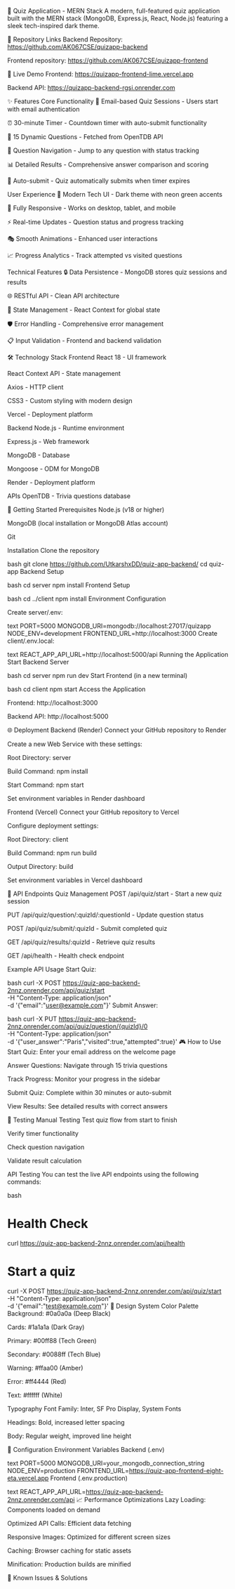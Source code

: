 📝 Quiz Application - MERN Stack
A modern, full-featured quiz application built with the MERN stack (MongoDB, Express.js, React, Node.js) featuring a sleek tech-inspired dark theme.

🔗 Repository Links
Backend Repository: https://github.com/AK067CSE/quizapp-backend

Frontend repository: https://github.com/AK067CSE/quizapp-frontend

🚀 Live Demo
Frontend: https://quizapp-frontend-lime.vercel.app

Backend API: https://quizapp-backend-rgsi.onrender.com

✨ Features
Core Functionality
📧 Email-based Quiz Sessions - Users start with email authentication

⏰ 30-minute Timer - Countdown timer with auto-submit functionality

🎯 15 Dynamic Questions - Fetched from OpenTDB API

🧭 Question Navigation - Jump to any question with status tracking

📊 Detailed Results - Comprehensive answer comparison and scoring

🔄 Auto-submit - Quiz automatically submits when timer expires

User Experience
🎨 Modern Tech UI - Dark theme with neon green accents

📱 Fully Responsive - Works on desktop, tablet, and mobile

⚡ Real-time Updates - Question status and progress tracking

🎭 Smooth Animations - Enhanced user interactions

📈 Progress Analytics - Track attempted vs visited questions

Technical Features
🔒 Data Persistence - MongoDB stores quiz sessions and results

🌐 RESTful API - Clean API architecture

🎪 State Management - React Context for global state

🛡️ Error Handling - Comprehensive error management

📋 Input Validation - Frontend and backend validation

🛠️ Technology Stack
Frontend
React 18 - UI framework

React Context API - State management

Axios - HTTP client

CSS3 - Custom styling with modern design

Vercel - Deployment platform

Backend
Node.js - Runtime environment

Express.js - Web framework

MongoDB - Database

Mongoose - ODM for MongoDB

Render - Deployment platform

APIs
OpenTDB - Trivia questions database

🚀 Getting Started
Prerequisites
Node.js (v18 or higher)

MongoDB (local installation or MongoDB Atlas account)

Git

Installation
Clone the repository

bash
git clone https://github.com/UtkarshxDD/quiz-app-backend/
cd quiz-app
Backend Setup

bash
cd server
npm install
Frontend Setup

bash
cd ../client
npm install
Environment Configuration

Create server/.env:

text
PORT=5000
MONGODB_URI=mongodb://localhost:27017/quizapp
NODE_ENV=development
FRONTEND_URL=http://localhost:3000
Create client/.env.local:

text
REACT_APP_API_URL=http://localhost:5000/api
Running the Application
Start Backend Server

bash
cd server
npm run dev
Start Frontend (in a new terminal)

bash
cd client
npm start
Access the Application

Frontend: http://localhost:3000

Backend API: http://localhost:5000

🌐 Deployment
Backend (Render)
Connect your GitHub repository to Render

Create a new Web Service with these settings:

Root Directory: server

Build Command: npm install

Start Command: npm start

Set environment variables in Render dashboard

Frontend (Vercel)
Connect your GitHub repository to Vercel

Configure deployment settings:

Root Directory: client

Build Command: npm run build

Output Directory: build

Set environment variables in Vercel dashboard

📡 API Endpoints
Quiz Management
POST /api/quiz/start - Start a new quiz session

PUT /api/quiz/question/:quizId/:questionId - Update question status

POST /api/quiz/submit/:quizId - Submit completed quiz

GET /api/quiz/results/:quizId - Retrieve quiz results

GET /api/health - Health check endpoint

Example API Usage
Start Quiz:

bash
curl -X POST https://quiz-app-backend-2nnz.onrender.com/api/quiz/start \
  -H "Content-Type: application/json" \
  -d '{"email":"user@example.com"}'
Submit Answer:

bash
curl -X PUT https://quiz-app-backend-2nnz.onrender.com/api/quiz/question/{quizId}/0 \
  -H "Content-Type: application/json" \
  -d '{"user_answer":"Paris","visited":true,"attempted":true}'
🎮 How to Use
Start Quiz: Enter your email address on the welcome page

Answer Questions: Navigate through 15 trivia questions

Track Progress: Monitor your progress in the sidebar

Submit Quiz: Complete within 30 minutes or auto-submit

View Results: See detailed results with correct answers

🧪 Testing
Manual Testing
Test quiz flow from start to finish

Verify timer functionality

Check question navigation

Validate result calculation

API Testing
You can test the live API endpoints using the following commands:

bash
# Health Check
curl https://quiz-app-backend-2nnz.onrender.com/api/health

# Start a quiz
curl -X POST https://quiz-app-backend-2nnz.onrender.com/api/quiz/start \
  -H "Content-Type: application/json" \
  -d '{"email":"test@example.com"}'
🎨 Design System
Color Palette
Background: #0a0a0a (Deep Black)

Cards: #1a1a1a (Dark Gray)

Primary: #00ff88 (Tech Green)

Secondary: #0088ff (Tech Blue)

Warning: #ffaa00 (Amber)

Error: #ff4444 (Red)

Text: #ffffff (White)

Typography
Font Family: Inter, SF Pro Display, System Fonts

Headings: Bold, increased letter spacing

Body: Regular weight, improved line height

🔧 Configuration
Environment Variables
Backend (.env)

text
PORT=5000
MONGODB_URI=your_mongodb_connection_string
NODE_ENV=production
FRONTEND_URL=https://quiz-app-frontend-eight-eta.vercel.app
Frontend (.env.production)

text
REACT_APP_API_URL=https://quiz-app-backend-2nnz.onrender.com/api
📈 Performance Optimizations
Lazy Loading: Components loaded on demand

Optimized API Calls: Efficient data fetching

Responsive Images: Optimized for different screen sizes

Caching: Browser caching for static assets

Minification: Production builds are minified

🐛 Known Issues & Solutions
